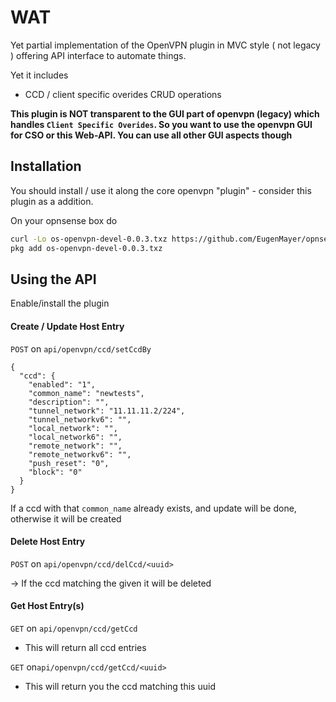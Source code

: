 # WAT

Yet partial implementation of the OpenVPN plugin in MVC style ( not legacy ) offering API interface to automate things.

Yet it includes

 - CCD / client specific overides CRUD operations
 
**This plugin is NOT transparent to the GUI part of openvpn (legacy) which handles `Client Specific Overides`. So you 
want to use the openvpn GUI for CSO or this Web-API. You can use all other GUI aspects though**
 
## Installation

You should install / use it along the core openvpn "plugin" - consider this plugin as a addition.

On your opnsense box do

```bash
curl -Lo os-openvpn-devel-0.0.3.txz https://github.com/EugenMayer/opnsense-openvpn-plugin/raw/master/dist/os-openvpn-devel-0.0.3.txz
pkg add os-openvpn-devel-0.0.3.txz
```

## Using the API

Enable/install the plugin

#### Create / Update Host Entry

`POST` on `api/openvpn/ccd/setCcdBy`
```
{
  "ccd": { 
    "enabled": "1",
    "common_name": "newtests",
    "description": "",
    "tunnel_network": "11.11.11.2/224",
    "tunnel_networkv6": "",
    "local_network": "",
    "local_network6": "",
    "remote_network": "",
    "remote_networkv6": "",
    "push_reset": "0",
    "block": "0"
  }
}
```

If a ccd with that `common_name` already exists, and update will be done, otherwise it will be created 


#### Delete Host Entry

`POST`  on `api/openvpn/ccd/delCcd/<uuid>`

-> If the ccd matching the given <uuid> it will be deleted

#### Get Host Entry(s)

`GET` on `api/openvpn/ccd/getCcd` 
- This will return all ccd entries

`GET` on`api/openvpn/ccd/getCcd/<uuid>`
- This will return you the ccd matching this uuid 